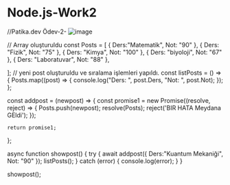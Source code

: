 # Node.js-Work2
//Patika.dev
Ödev-2-
![image](https://user-images.githubusercontent.com/71225955/180972138-cf4d4461-b8b4-4702-9336-3d53ef52f70e.png)

// Array oluşturuldu
const Posts = [
    { Ders:"Matematik", Not: "90" },
    { Ders: "Fizik", Not: "75" },
    { Ders: "Kimya", Not: "100" },
    { Ders: "biyoloji", Not: "67" },
    { Ders: "Laboratuvar", Not: "88" },

  ];
  // yeni post oluşturuldu ve sıralama işlemleri yapıldı.
  const listPosts = () => {
    Posts.map((post) => {
      console.log("Ders: ", post.Ders, "Not: ", post.Not);
    });
  };
  
  const addpost = (newpost) => {
    const promise1 = new Promise((resolve, reject) => {
      Posts.push(newpost);
      resolve(Posts);
      reject('BIR HATA Meydana GEldi');
    });
  
    return promise1;
  };
  
  async function showpost() {
    try {
      await addpost({ Ders:"Kuantum Mekaniği", Not: "90" });
      listPosts();
    } catch (error) {
      console.log(error);
    }
  }

  showpost();
